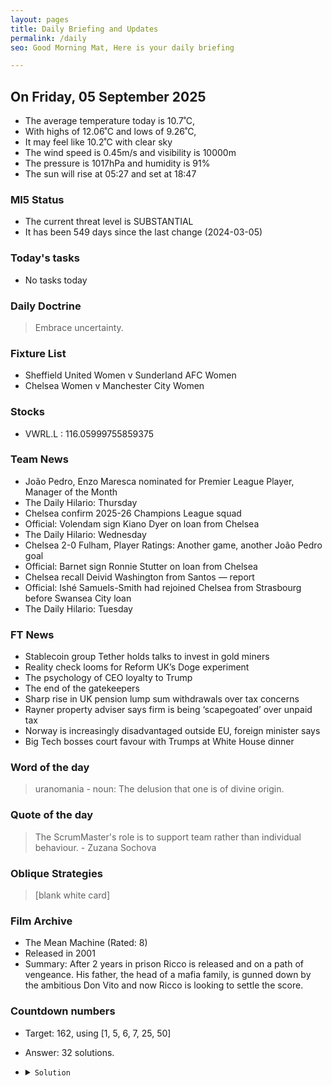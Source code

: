 ```yaml
---
layout: pages
title: Daily Briefing and Updates
permalink: /daily
seo: Good Morning Mat, Here is your daily briefing

---
```


<!-- weather_marker starts -->
## On Friday, 05 September 2025

- The average temperature today is 10.7˚C,
- With highs of 12.06˚C and lows of 9.26˚C,
- It may feel like 10.2˚C with clear sky
- The wind speed is 0.45m/s and visibility is 10000m
- The pressure is 1017hPa and humidity is 91%
- The sun will rise at 05:27 and set at 18:47

<!-- weather_marker ends -->

### MI5 Status
<!-- threat_marker starts -->
- The current threat level is <span class="highlighter">SUBSTANTIAL</span>
- It has been 549 days since the last change (2024-03-05)

<!-- threat_marker ends -->

### Today's tasks
<!-- task_marker starts -->
- No tasks today
<!-- task_marker ends -->

### Daily Doctrine
<!-- doctrine_marker starts -->
> Embrace uncertainty.
<!-- doctrine_marker ends -->

### Fixture List

<!-- fixture_marker starts -->
- Sheffield United Women v Sunderland AFC Women
- Chelsea Women v Manchester City Women
<!-- fixture_marker ends -->

### Stocks

<!-- stocks_marker starts -->

- VWRL.L : 116.05999755859375 

<!-- stocks_marker ends -->

### Team News
<!-- news_marker starts -->

- João Pedro, Enzo Maresca nominated for Premier League Player, Manager of the Month
- The Daily Hilario: Thursday
- Chelsea confirm 2025-26 Champions League squad
- Official: Volendam sign Kiano Dyer on loan from Chelsea
- The Daily Hilario: Wednesday
- Chelsea 2-0 Fulham, Player Ratings: Another game, another João Pedro goal
- Official: Barnet sign Ronnie Stutter on loan from Chelsea
- Chelsea recall Deivid Washington from Santos — report
- Official: Ishé Samuels-Smith had rejoined Chelsea from Strasbourg before Swansea City loan
- The Daily Hilario: Tuesday

<!-- news_marker ends -->

### FT News

<!-- ftnews_marker starts -->

- Stablecoin group Tether holds talks to invest in gold miners
- Reality check looms for Reform UK’s Doge experiment
- The psychology of CEO loyalty to Trump
- The end of the gatekeepers
- Sharp rise in UK pension lump sum withdrawals over tax concerns
- Rayner property adviser says firm is being ‘scapegoated’ over unpaid tax
- Norway is increasingly disadvantaged outside EU, foreign minister says
- Big Tech bosses court favour with Trumps at White House dinner

<!-- ftnews_marker ends -->

### Word of the day

<!-- word_marker starts -->

 > uranomania - noun: The delusion that one is of divine origin.

<!-- word_marker ends -->

### Quote of the day
<!-- quote_marker starts -->

> The ScrumMaster's role is to support team rather than individual behaviour. - Zuzana Sochova

<!-- quote_marker ends -->

### Oblique Strategies
<!-- eno_marker starts -->
> [blank white card]

<!-- eno_marker ends -->

### Film Archive

<!-- film_marker starts -->
- The Mean Machine (Rated: 8)
- Released in 2001
- Summary: After 2 years in prison Ricco is released and on a path of vengeance. His father, the head of a mafia family, is gunned down by the ambitious Don Vito and now Ricco is looking to settle the score.
<!-- film_marker ends -->

### Countdown numbers
<!-- game_marker starts -->

- Target: 162, using [1, 5, 6, 7, 25, 50]
- Answer: 32 solutions.

- <details><summary><code>Solution</code></summary>

  Solution: ( 50 + 7 - 25 - 5 ) x 6

   </details>

<!-- game_marker ends -->
